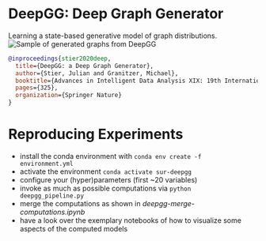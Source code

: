 # DeepGG: Deep Graph Generator
Learning a state-based generative model of graph distributions.
![Sample of generated graphs from DeepGG](res/sample.png)

```bibtex
@inproceedings{stier2020deep,
  title={DeepGG: a Deep Graph Generator},
  author={Stier, Julian and Granitzer, Michael},
  booktitle={Advances in Intelligent Data Analysis XIX: 19th International Symposium on Intelligent Data Analysis, IDA 2021, Porto, Portugal, April 26--28, 2021, Proceedings},
  pages={325},
  organization={Springer Nature}
}
```

# Reproducing Experiments
- install the conda environment with ``conda env create -f environment.yml``
- activate the environment ``conda activate sur-deepgg``
- configure your (hyper)parameters (first ~20 variables)
- invoke as much as possible computations via ``python deepgg_pipeline.py``
- merge the computations as shown in *deepgg-merge-computations.ipynb*
- have a look over the exemplary notebooks of how to visualize some aspects of the computed models
